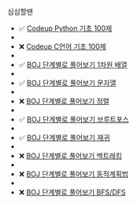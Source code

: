 <!--
**hwangwoojin/hwangwoojin** is a ✨ _special_ ✨ repository because its `README.md` (this file) appears on your GitHub profile.
-->

<!--
✅❌
-->

심심할땐

- ✅ [Codeup Python 기초 100제](https://codeup.kr/problemsetsol.php?psid=33)
- 
- ❌ [Codeup C언어 기초 100제](https://codeup.kr/problemsetsol.php?psid=23)
- 
- ✅ [BOJ 단계별로 풀어보기 1차원 배열](https://www.acmicpc.net/step/6)
- 
- ✅ [BOJ 단계별로 풀어보기 문자열](https://www.acmicpc.net/step/7)
- 
- ❌ [BOJ 단계별로 풀어보기 정렬](https://www.acmicpc.net/step/9)
- 
- ✅ [BOJ 단계별로 풀어보기 브루트포스](https://www.acmicpc.net/step/22)
- 
- ✅ [BOJ 단계별로 풀어보기 재귀](https://www.acmicpc.net/step/19)
- 
- ❌ [BOJ 단계별로 풀어보기 백트래킹](https://www.acmicpc.net/step/34)
- 
- ❌ [BOJ 단계별로 풀어보기 동적계획법](https://www.acmicpc.net/step/16)
- 
- ❌ [BOJ 단계별로 풀어보기 BFS/DFS](https://www.acmicpc.net/step/24)
